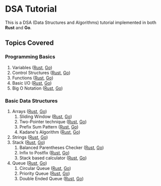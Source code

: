 # DSA Tutorial

This is a DSA (Data Structures and Algorithms) tutorial implemented in both **Rust** and **Go**.

## Topics Covered

### Programming Basics

1. Variables ([Rust](./rust/src/_01_programming_basics/_01_variables.rs), [Go](./go/1_programingBasics/1_variables.go))
2. Control Structures ([Rust](./rust/src/_01_programming_basics/_02_control_structures.rs), [Go](./go/1_programingBasics/2_controlStructures.go))
3. Functions ([Rust](./rust/src/_01_programming_basics/_03_functions.rs), [Go](./go/1_programingBasics/3_functions.go))
4. Basic I/O ([Rust](./rust/src/_01_programming_basics/_04_basic_io.rs), [Go](./go/1_programingBasics/4_basicIO.go))
5. Big O Notation ([Rust](./rust/src/_01_programming_basics/_05_big_o_notation), [Go](./go/1_programingBasics/5_bigONotation))

### Basic Data Structures

1. Arrays ([Rust](./rust/src/_02_basic_data_structures/_01_arrays/_01_arrays.rs), [Go](./go/2_basicDataStructures/1_arrays/1_arrays.go))
   1. Sliding Window ([Rust](./rust/src/_02_basic_data_structures/_01_arrays/_02_advanced_patterns/_01_sliding_window.rs), [Go](./go/2_basicDataStructures/1_arrays/2_advancedPatterns/1_slidingWindow.go))
   2. Two-Pointer technique ([Rust](./rust/src/_02_basic_data_structures/_01_arrays/_02_advanced_patterns/_02_two_pointers.rs), [Go](./go/2_basicDataStructures/1_arrays/2_advancedPatterns/2_twoPointers.go))
   3. Prefix Sum Pattern ([Rust](./rust/src/_02_basic_data_structures/_01_arrays/_02_advanced_patterns/_03_prefix_sum.rs), [Go](./go/2_basicDataStructures/1_arrays/2_advancedPatterns/3_prefixSum.go))
   4. Kadane's Algorithm ([Rust](./rust/src/_02_basic_data_structures/_01_arrays/_02_advanced_patterns/_04_kadane_algorithm.rs), [Go](./go/2_basicDataStructures/1_arrays/2_advancedPatterns/4_kadaneAlgorithm.go))
2. Strings ([Rust](./rust/src/_02_basic_data_structures/_02_strings/_01_strings.rs), [Go](./go/2_basicDataStructures/2_strings/1_strings.go))
3. Stack ([Rust](./rust/src/_02_basic_data_structures/_03_stack/_01_stack.rs), [Go](./go/2_basicDataStructures/3_stack/1_stack.go))
   1. Balanced Parentheses Checker ([Rust](./rust/src/_02_basic_data_structures/_03_stack/_02_advanced_patterns/_01_balanced_parentheses.rs), [Go](./go/2_basicDataStructures/3_stack/2_advancedPatterns/1_balancedParentheses.go))
   2. Infix to Postfix ([Rust](./rust/src/_02_basic_data_structures/_03_stack/_02_advanced_patterns/_02_infix_to_postfix.rs), [Go](./go/2_basicDataStructures/3_stack/2_advancedPatterns/2_infixToPostfix.go))
   3. Stack based calculator ([Rust](./rust/src/_02_basic_data_structures/_03_stack/_02_advanced_patterns/_03_stack_calculator.rs), [Go](./go/2_basicDataStructures/3_stack/2_advancedPatterns/3_stackCalculator.go))
4. Queue ([Rust](./rust/src/_02_basic_data_structures/_04_queue/_01_queue.rs), [Go](./go/2_basicDataStructures/4_queue/1_queue.go))
   1. Circular Queue ([Rust](./rust/src/_02_basic_data_structures/_04_queue/_02_advanced_patterns/_01_circular_queue.rs), [Go](./go/2_basicDataStructures/4_queue/2_advancedPatterns/1_circularQueue.go))
   2. Priority Queue ([Rust](./rust/src/_02_basic_data_structures/_04_queue/_02_advanced_patterns/_02_priority_queue.rs), [Go](./go/2_basicDataStructures/4_queue/2_advancedPatterns/2_priorityQueue.go))
   3. Double Ended Queue ([Rust](./rust/src/_02_basic_data_structures/_04_queue/_02_advanced_patterns/_03_double_ended_queue.rs), [Go](./go/2_basicDataStructures/4_queue/2_advancedPatterns/3_doubleEnded.go))

